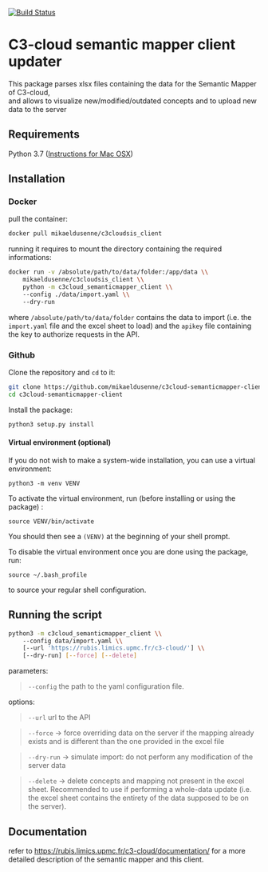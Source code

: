 [![Build Status](https://travis-ci.org/mikaeldusenne/c3cloud-semanticmapper-client.svg?branch=master)](https://travis-ci.org/mikaeldusenne/c3cloud-semanticmapper-client)

# C3-cloud semantic mapper client updater

This package parses xlsx files containing the data for the Semantic Mapper of C3-cloud,  
and allows to visualize new/modified/outdated concepts and to upload new data to the server

## Requirements

Python 3.7 ([Instructions for Mac OSX](https://docs.python-guide.org/starting/install3/osx/))


## Installation

### Docker

pull the container:

```sh
docker pull mikaeldusenne/c3cloudsis_client
```

running it requires to mount the directory containing the required informations:

```sh
docker run -v /absolute/path/to/data/folder:/app/data \\
	mikaeldusenne/c3cloudsis_client \\
	python -m c3cloud_semanticmapper_client \\
	--config ./data/import.yaml \\
	--dry-run
```

where `/absolute/path/to/data/folder` contains the data to import (i.e. the `import.yaml` file and the excel sheet to load) and the `apikey` file containing the key to authorize requests in the API.

### Github

Clone the repository and `cd` to it:

``` sh
git clone https://github.com/mikaeldusenne/c3cloud-semanticmapper-client
cd c3cloud-semanticmapper-client
```

Install the package:

```sh
python3 setup.py install
```

#### Virtual environment (optional)

If you do not wish to make a system-wide installation, you can use a virtual environment:

```
python3 -m venv VENV
```

To activate the virtual environment, run (before installing or using the package) :

```
source VENV/bin/activate
```

You should then see a `(VENV)` at the beginning of your shell prompt.

To disable the virtual environment once you are done using the package, run:

```
source ~/.bash_profile
```

to source your regular shell configuration.

	
## Running the script


```sh
python3 -m c3cloud_semanticmapper_client \\
	--config data/import.yaml \\
	[--url 'https://rubis.limics.upmc.fr/c3-cloud/'] \\
	[--dry-run] [--force] [--delete]
```

parameters:

> `--config` the path to the yaml configuration file.

options:

> `--url` url to the API

> `--force` → force overriding data on the server if the mapping already exists and is different than the one provided in the excel file

> `--dry-run` → simulate import: do not perform any modification of the server data

> `--delete` → delete concepts and mapping not present in the excel sheet. Recommended to use if performing a whole-data update (i.e. the excel sheet contains the entirety of the data supposed to be on the server).

## Documentation

refer to <https://rubis.limics.upmc.fr/c3-cloud/documentation/> for a more detailed description of the semantic mapper and this client.

